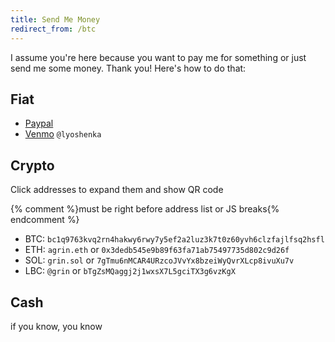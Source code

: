 ```yaml
---
title: Send Me Money
redirect_from: /btc
---
```


I assume you're here because you want to pay me for something or just send me some money. Thank you! Here's how to do that:

## Fiat

- [Paypal](https://www.paypal.com/paypalme/alexgrin)
- [Venmo](https://www.venmo.com/u/lyoshenka) `@lyoshenka`


## Crypto

Click addresses to expand them and show QR code

<p id="addresses"></p>{% comment %}must be right before address list or JS breaks{% endcomment %}

- BTC: `bc1q9763kvq2rn4hakwy6rwy7y5ef2a2luz3k7t0z60yvh6clzfajlfsq2hsfl`
- ETH: `agrin.eth` or `0x3dedb545e9b89f63fa71ab75497735d802c9d26f`
- SOL: `grin.sol` or `7gTmu6nMCAR4URzcoJVvYx8bzeiWyQvrXLcp8ivuXu7v`
- LBC: `@grin` or `bTgZsMQaggj2j1wxsX7L5gciTX3g6vzKgX`


<canvas id="qr" style="display:none;position:fixed;top:5px;right:5px;height:300px;width:300px"></canvas>


## Cash

if you know, you know


<script type="text/javascript" src="/js/qrious.min.js"></script>
<script>
(function() {
  function ready(fn) {
    if (document.readyState != 'loading'){
      fn();
    } else {
      document.addEventListener('DOMContentLoaded', fn);
    }
  }

  ready(function(){
    const canvas = document.getElementById('qr');
    const qr = new QRious({element: canvas, size: 300});
    const qrSelector = "#addresses + ul code"

    function show(e) {
      const addr = e.target.getAttribute("data-address")
      if (e.target.innerHTML != addr) {
        e.target.innerHTML = addr // avoid repaint that breaks text selection
      }
      qr.set({value: addr});
      canvas.style.display = "block";
      window.getSelection().selectAllChildren(e.target);
    };

    function hide() {
      canvas.style.display = "none";
    };

    const elements = document.querySelectorAll(qrSelector);
    Array.prototype.forEach.call(elements, function(el, i){
      const addr = el.innerHTML
      if (addr.length > 16) { // addresses, not names
        el.style.cursor = "pointer";
        el.addEventListener("click", show);
        el.setAttribute("data-address", addr)
        el.innerHTML = addr.substring(0,7) + '...' + addr.substring(addr.length-4)
        //el.addEventListener("mouseout", hide);
        //el.setAttribute("data-qr", "")
      }
    });

    document.addEventListener("click", function(e) {
      // loop parent nodes from the target to the delegation node
      for (var target = e.target; target && target != this; target = target.parentNode) {
        if (target.matches(qrSelector)) {
          return;
        }
      }
      canvas.style.display = "none";
    }, false);
  })
})();

</script>

